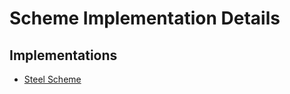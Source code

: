 # Scheme Implementation Details

## Implementations

- [Steel Scheme](https://github.com/mattwparas/steel)